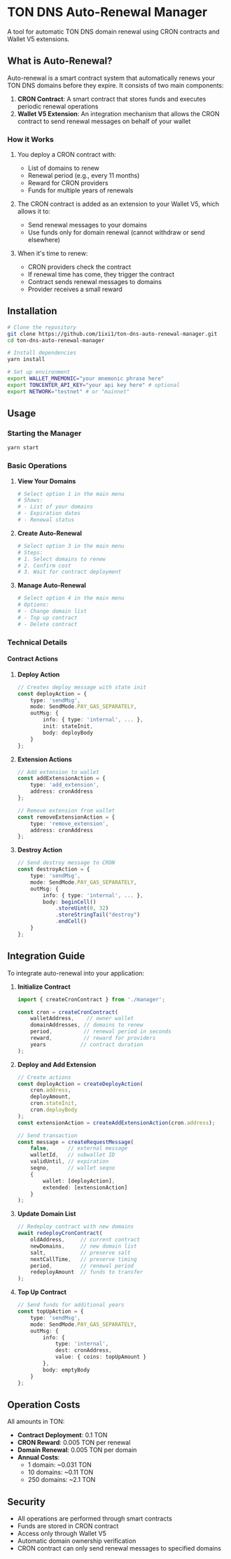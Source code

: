 # TON DNS Auto-Renewal Manager

A tool for automatic TON DNS domain renewal using CRON contracts and Wallet V5 extensions.

## What is Auto-Renewal?

Auto-renewal is a smart contract system that automatically renews your TON DNS domains before they expire. It consists of two main components:

1. **CRON Contract**: A smart contract that stores funds and executes periodic renewal operations
2. **Wallet V5 Extension**: An integration mechanism that allows the CRON contract to send renewal messages on behalf of your wallet

### How it Works

1. You deploy a CRON contract with:
   - List of domains to renew
   - Renewal period (e.g., every 11 months)
   - Reward for CRON providers
   - Funds for multiple years of renewals

2. The CRON contract is added as an extension to your Wallet V5, which allows it to:
   - Send renewal messages to your domains
   - Use funds only for domain renewal (cannot withdraw or send elsewhere)

3. When it's time to renew:
   - CRON providers check the contract
   - If renewal time has come, they trigger the contract
   - Contract sends renewal messages to domains
   - Provider receives a small reward

## Installation

```bash
# Clone the repository
git clone https://github.com/1ixi1/ton-dns-auto-renewal-manager.git
cd ton-dns-auto-renewal-manager

# Install dependencies
yarn install

# Set up environment
export WALLET_MNEMONIC="your mnemonic phrase here"
export TONCENTER_API_KEY="your api key here" # optional
export NETWORK="testnet" # or "mainnet"
```

## Usage

### Starting the Manager

```bash
yarn start
```

### Basic Operations

1. **View Your Domains**
   ```bash
   # Select option 1 in the main menu
   # Shows:
   # - List of your domains
   # - Expiration dates
   # - Renewal status
   ```

2. **Create Auto-Renewal**
   ```bash
   # Select option 3 in the main menu
   # Steps:
   # 1. Select domains to renew
   # 2. Confirm cost
   # 3. Wait for contract deployment
   ```

3. **Manage Auto-Renewal**
   ```bash
   # Select option 4 in the main menu
   # Options:
   # - Change domain list
   # - Top up contract
   # - Delete contract
   ```

### Technical Details

#### Contract Actions

1. **Deploy Action**
   ```typescript
   // Creates deploy message with state init
   const deployAction = {
       type: 'sendMsg',
       mode: SendMode.PAY_GAS_SEPARATELY,
       outMsg: {
           info: { type: 'internal', ... },
           init: stateInit,
           body: deployBody
       }
   };
   ```

2. **Extension Actions**
   ```typescript
   // Add extension to wallet
   const addExtensionAction = {
       type: 'add_extension',
       address: cronAddress
   };

   // Remove extension from wallet
   const removeExtensionAction = {
       type: 'remove_extension',
       address: cronAddress
   };
   ```

3. **Destroy Action**
   ```typescript
   // Send destroy message to CRON
   const destroyAction = {
       type: 'sendMsg',
       mode: SendMode.PAY_GAS_SEPARATELY,
       outMsg: {
           info: { type: 'internal', ... },
           body: beginCell()
               .storeUint(0, 32)
               .storeStringTail("destroy")
               .endCell()
       }
   };
   ```

## Integration Guide

To integrate auto-renewal into your application:

1. **Initialize Contract**
   ```typescript
   import { createCronContract } from './manager';

   const cron = createCronContract(
       walletAddress,    // owner wallet
       domainAddresses, // domains to renew
       period,          // renewal period in seconds
       reward,          // reward for providers
       years           // contract duration
   );
   ```

2. **Deploy and Add Extension**
   ```typescript
   // Create actions
   const deployAction = createDeployAction(
       cron.address, 
       deployAmount,
       cron.stateInit, 
       cron.deployBody
   );
   const extensionAction = createAddExtensionAction(cron.address);

   // Send transaction
   const message = createRequestMessage(
       false,      // external message
       walletId,   // subwallet ID
       validUntil, // expiration
       seqno,      // wallet seqno
       { 
           wallet: [deployAction],
           extended: [extensionAction] 
       }
   );
   ```

3. **Update Domain List**
   ```typescript
   // Redeploy contract with new domains
   await redeployCronContract(
       oldAddress,     // current contract
       newDomains,     // new domain list
       salt,           // preserve salt
       nextCallTime,   // preserve timing
       period,         // renewal period
       redeployAmount  // funds to transfer
   );
   ```

4. **Top Up Contract**
   ```typescript
   // Send funds for additional years
   const topUpAction = {
       type: 'sendMsg',
       mode: SendMode.PAY_GAS_SEPARATELY,
       outMsg: {
           info: {
               type: 'internal',
               dest: cronAddress,
               value: { coins: topUpAmount }
           },
           body: emptyBody
       }
   };
   ```

## Operation Costs

All amounts in TON:

- **Contract Deployment**: 0.1 TON
- **CRON Reward**: 0.005 TON per renewal
- **Domain Renewal**: 0.005 TON per domain
- **Annual Costs**:
  - 1 domain: ~0.031 TON
  - 10 domains: ~0.11 TON
  - 250 domains: ~2.1 TON

## Security

- All operations are performed through smart contracts
- Funds are stored in CRON contract
- Access only through Wallet V5
- Automatic domain ownership verification
- CRON contract can only send renewal messages to specified domains

